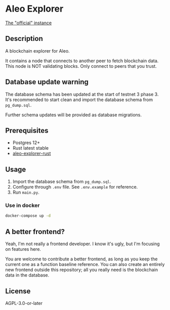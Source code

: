 # Aleo Explorer

[The "official" instance](https://explorer.hamp.app)

## Description

A blockchain explorer for Aleo.

It contains a node that connects to another peer to fetch blockchain data. This node is NOT validating blocks. Only
connect to peers that you trust.

## Database update warning

The database schema has been updated at the start of testnet 3 phase 3. It's recommended to start clean and import the
database schema from `pg_dump.sql`.

Further schema updates will be provided as database migrations.

## Prerequisites

* Postgres 12+
* Rust latest stable
* [aleo-explorer-rust](https://github.com/HarukaMa/aleo-explorer-rust)

## Usage

1. Import the database schema from `pg_dump.sql`.
2. Configure through `.env` file. See `.env.example` for reference.
3. Run `main.py`.

### Use in docker

```bash
docker-compose up -d
```

## A better frontend?

Yeah, I'm not really a frontend developer. I know it's ugly, but I'm focusing on features here.

You are welcome to contribute a better frontend, as long as you keep the current one as a function baseline reference.
You can also create an entirely new frontend outside this repository; all you really need is the blockchain data in the
database.

## License

AGPL-3.0-or-later
